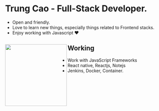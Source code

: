 #  Trung Cao - Full-Stack Developer.

- Open and friendly.
- Love to learn new things, especially things related to Frontend stacks.
- Enjoy working with Javascript ❤

## Working <a href="https://github.com/cptrung"><img align="left" width="auto" height="200" src="https://res.cloudinary.com/kimwy/image/upload/v1598840300/easyfrontend/programming_hgngx9.png"></a>

- Work with JavaScript Frameworks
- React native, Reactjs, Notejs
- Jenkins, Docker, Container.
